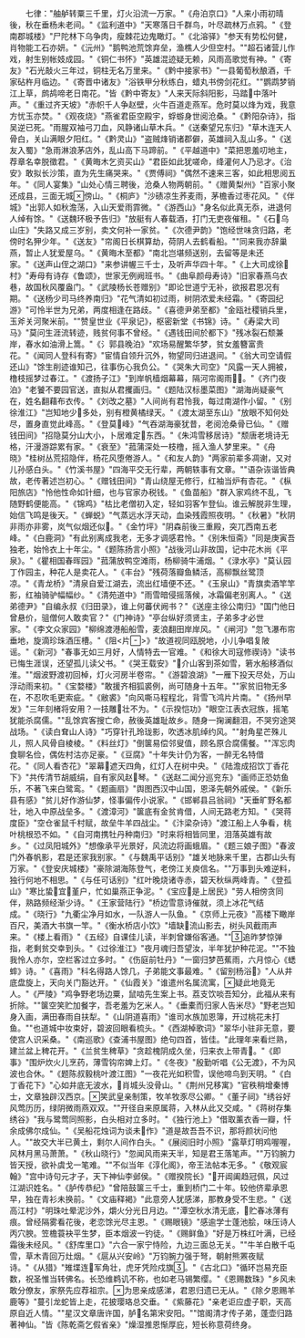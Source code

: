 <!-- { "loadSidebar": true } -->
　　七律："舳舻转粟三千里，灯火沿流一万家。"《舟泊京口》"人来小雨初晴後，秋在垂杨未老间。"《监利道中》"天寒落日千群鸟，叶尽疏林万点鸦。"《登南郡城楼》"尸陀林下乌争肉，瘦棘花边鬼瞰灯。"《北溶驿》"参天有势松何健，肖物能工石亦妍。"《沅州》"鹅鸭池荒馀弃垒，渔樵人少但空村。""超石诸营儿作戏，射生别帐妓成园。"《铜仁书怀》"英雄混迹疑无赖，风雨高歌觉有神。"《寄友》"石光敲火三年过，铜柱无名万里来。"《黔中接家书》"一县葡萄秋酿酒，千家砧杵月临边。"《寄晋中诸友》"浴铁甲分秋练白，蜡丸书傍剑花红。""鹦鹉梦销江上草，鹧鸪啼老日南花。"皆《黔中寄友》"人来天际斜阳影，马踏中落叶声。"《重过齐天坡》"赤帜千人争赵壁，火牛百道走燕军。危时莫以烽为戏，我意方忧玉亦焚。"《观夜烧》"燕雀君臣空殿宇，蜉蝣身世阅沧桑。"《黔阳杂诗》，指吴逆已死。"雨腥双袖弓刀血，风静诸山草木兵。"《送秦望兄东归》"草木连天人骨白，关山满眼夕阳红。"《黔灵山》"盗贼烽销诸郡僻，英雄祠入乱山多。"《送友入蜀》"急雨淋浪茅店外，乱山高下马蹄前。"《平越道中》"菜把恩羞叨地主，荐章名幸脱徵君。"《黄晦木乞资买山》"君臣如此犹嗟命，绛灌何人乃忌才。《治安》敢拟长沙策，直为先生痛哭来。"《贾傅祠》"偶然不速来三客，如此相思阅五年。"《同人宴集》"山处心情三聘後，沧桑人物两朝前。"《赠黄梨州》"百家小聚还成县，三面无城傍山。"《桐庐》"沙碛凉生荞麦雨，茅檐香过枣花风。"《伴城》"出郭人如秋澹荡，入山天爱雨霏微。"《游西山》"身名似此真无忝，进退何人绰有馀。"《送魏环极予告归》"放艇有人春载酒，打门无吏夜催租。"《石乌山庄》"失路又成三岁别，卖文何补一家贫。"《次德尹韵》"饱经世味贪归路，老傍时名狎少年。"《送友》"帘阁日长棋算劫，荷阴人去鹤看船。""同来我亦辞巢燕，暂止人犹爱屋乌。"《黄晦木至都》"南北岂堪频送别，去留等是未还家。"《送声山侄之湖口》"来参讲幄三千士，及听声华四十年。"《上大司成徐村》"寿母有诗存《鲁颂》，世家无例阙班书。"《曲阜颜母寿诗》"旧家春燕乌衣巷，故国秋风覆盎门。"《武陵杨长苍赠别》"即论世道宁无补，欲报君恩况有期。"《送杨少司马终养南归》"花气清如初过雨，树阴浓爱未经霜。"《寄园纪游》"可怜半世为兄弟，两度相逢在路歧。"《喜德尹弟至都》"金瓯社稷销兵里，玉斧关河聚米前。""赞皇世业《平泉记》，枢密新堂《书锦》诗。"《寿梁大司马》"莫问生涯流转迹，贱贫何事不曾经。"《遇钱田间於都下》"残冰裂石颓兼岸，春水如油滑上篙。"《氵郭县晚泊》"欢场易醒繁华梦，贫女羞簪富贵花。"《闻同人登科有寄》"宦情自领升沉外，物望同归进退间。"《翁大司空请假还山》"馀生削迹谁知己，往事伤心我负公。"《哭朱大司空》"风露一天人拥被，橹枝摇梦过春江。"《渡扬子江》"到岸帆樯烟幕幕，隔河帘阁雨。"《齐门夜泊》"老饕不要园官送，直拟从君攫画归。"《题陆汉标墨菜图》"湖海尚疑豪气在，姓名翻藉布衣传。"《刘改之墓》"人间尚有君怜我，每过南湖作小留。"《别徐淮江》"岂知地少多处，别有橙黄橘绿天。"《渡太湖至东山》"放眼不知何处尽，置身直觉此峰高。"《登莫峰》"气吞湖海豪犹昔，老阅沧桑骨已仙。"《赠钱田间》"招隐莫分山大小，卜居难定东西。"《朱鸿雪移居诗》"颓唐老境诗无格，汗漫游踪累有家。"《衰至》"菰蒲深处一枝橹，摇入渔人梦里来。"《舟晓》"桂树丛荒招隐伴，杨花风堕倦游人。"《和友人韵》"两家前辈多凋谢，又对儿孙感白头。"《竹溪书屋》"四海平交无行辈，两朝轶事有文章。""语杂诙谐皆典故，老传著述岂初心。"《赠钱田间》"青山绕屋无修行，红袖当炉有杏花。"《枞阳旅店》"怜他性命如针细，也与官家办税钱。"《鱼苗船》"群入家鸡终不乱，飞随野鹤便能高。"《锦鸡》"枯比老僧初入定，轻如羽客乍登仙。谁云解脱非生理，始信飞鸣是後天。"《蝉蜕》"气蒸远水浮天动，血染残霞照夜明。"《秋暑》"秋阴非雨亦非雾，岚气似烟还似。"《金竹坪》"阴森前後三重殿，突兀西南五老峰。"《白鹿洞》"有此别离成我老，无多才调感君怜。"《别朱恒斋》"同是庚寅吾独老，始怜衣上十年尘。"《题陈扬言小照》"战後河山非故国，记中花木尚《平泉》。"《瞿相国春晖园》"菰蒲放鸭空滩雨，杨柳骑牛浦烟。"《渌水亭》"莫认园丁作园主，种花人是卖花人。"《丰台》"残荷落瓣鱼鳞活，高柳飘丝鹭顶凉。"《青龙桥》"清泉自爱江湖去，流出红墙便不还。"《玉泉山》"青旗卖酒竿竿影，红袖骑驴幅幅纱。"《清苑道中》"雨雪暗侵摇落候，冰霜偏老别离人。"《送弟德尹》"自编永叔《归田录》，谁上何蕃伏阙书？"《送座主徐公南归》"国门他日曾悬价，驵僧何人敢卖官？"《门神诗》"亭台纵好须贤主，子弟多才必世家。"《李文众家园》"柳绵渡港船船雪，麦浪翻田岸岸风。"《闸河》"忽飞瀑布帘垂地，旋滴珍珠酒压槽。"《阻<片>》"故道视同瓯脱地，小儿争唱复陂谣。"《新河》"春事无如三月好，人情特去一官难。"《和徐大司寇修禊诗》"读书已悔生涯误，还望孤儿读父书。"《哭王载安》"介山客到茶如雪，箬水船移酒似淮。""烟波野渡初回棹，灯火河房半卷帘。"《游碧浪湖》"一雁下投天尽处，万山浮动雨来初。"《宝婺楼》"敢援齐相狐裘例，尚可随身十五年。""家贫旧物无多在，不忍吹毛更索疵。"《敝裘》"向风嘶马程程北，背雪飞鸿片片南。"《扬州早发》"三年刻楮将安用？一技雕壮不为。"《示揆恺功》"眼空江表衣冠族，摇笔犹能杀腐儒。""乱馀宾客搜亡命，赦後英雄耻故乡。随身一掬澜翻泪，不哭穷途哭战场。"《读白耷山人诗》"巧穿针孔玲珑影，吹透冰肌绰约风。""射角星芒殊ㄦㄦ，照人风骨自棱棱。"《料丝灯》"倒箧易偿邻叟值，顾名原合腐儒餐。""浑忘肉食聊名俭，偶佐村沽亦足豪。"《豆腐》"十年失计仍为客，一醉无名特借花。"《同人看杏花》"翠幕遮天四角，红灯人在树中央。"《陆澹成招饮丁香花下》"共传清节胡威绢，自有家风赵琴。"《送赵二闻分巡兖东》"画师正恐妨鱼乐，不著飞来白鹭鸾。"《题画扇》"舆图西汉中山国，恩泽先朝外戚侯。"《新乐县有感》"贫儿好作游仙梦，怪事偏传小说家。"《邯郸县吕翁祠》"天垂旷野名都壮，地入中原战垒多。"《渡漳河》"箧底有金贫肯借，人间无路老方知。"《哭蒋度臣》"空仓雀鼠千村赋，故垒牛羊四战尘。"《汴梁杂诗》"渡江船上人争看，桃叶桃根恐不如。"《自河南携牡丹种南归》"时来将相皆同里，泪落英雄有故乡。"《过凤阳城外》"想像承平光景好，风流边将画蛾眉。"《题三娘子图》"春波门外春帆影，君是还家我别家。"《与魏禹平话别》"雄关地脉来千里，古郡山头有万家。"《登安庆城楼》"豪除湖海陈登气，老傍江关庾信名。""万事到头难逆料，独行何地不相思。"《与任可话别》"红叶晚烧诸寺赤，碧天秋纵两峰青。"《登孤山》"寒比蛰宜堇户，忙如巢燕正争泥。"《宝应是上居民》"劳人相傍贪同伴，熟路频经渐少诗。"《王家营陆行》"桥边雪意诗催就，须上冰花气结成。"《晓行》"九衢尘净月如水，一队游人一队鱼。"《京师上元夜》"高楼下瞰岸百尺，美酒大书旗一竿。"《衡水桥店小饮》"墙缺流山影去，树头风截雨声来。"《楼上看雨》"《五经》自课佳儿读，半刺曾嫌俗客通。""追昨梦惊弹指，老剩贫交幸到头。"《过徐淮江》"夜月魂归吾望汝，半年犹护种花泥。""不独我怜人亦尔，空栏客过立多时。"《伤庭前牡丹》"一窗归梦芭蕉雨，六月惊心《蟋蟀》诗。"《喜雨》"科名得路人馀几，子弟能文事最难。"《留别杨浴》"人从井底盘旋上，天向关门豁达开。"《仙霞关》"谁遣州名属流寓，疑此地竟无人。"《严陵》"鸡争野老场边粟，鼠啮先生案上书。荔支饮啖吾知分，此福从来有折除。""箧空笑贮加餐字，吾老羞为乞米人。"《垂橐而归家人告米尽》"野老岂知身入画，满田春雨自扶犁。"《山阴道喜雨》"谁司水族加恩簿，开过桃花未打鱼。""也道城中妆束好，碧波回眼看梳头。"《西湖棹歌词》"翠华小驻非无意，要使宫人识采桑。"《南巡歌》《查浦书屋图》绝句四首，皆佳。"此理年来看烂熟，建兰盆上稗花开。"《兰贫生稗草》"贪趁槐阴成久坐，归来衣上带青。"《即事》"围炉炊火儿烹药，薄雪钩帘婢上灯。"《冬夜》"殷勤听唱《公无渡》，不为风波也合休。"《题陈叔毅桃叶渡江图》"一夜花光如积雪，误他啼鸟到天明。"《白丁香花下》"心如井底无波水，肖城头没骨山。"《荆州兄移寓》"官秩稍增秦博士，文章独辟汉西京。笑武皇亲制策，牧羊牧豕尽公卿。"《董子祠》"绣谷好风莺历历，绿阴微雨燕双双。""开径自来原属蒋，入林从此又交咸。"《蒋树存集绣谷》"我与鹭莺同照影，白头相对立多时。"《独行池上》"借取薰衣香一瓣，忏余成佛尔成仙。"《吴船花烛词为谈未作》"道是故吾吾不识，那将颜状问他人。""故交大半已黄土，剩尔人间作白头。"《展阅旧时小照》"露草灯明鸡喔喔，风林月黑马萧萧。"《秋山晓行》"忽闻风雨来天半，知是君王落笔声。""万钧腕力皆天授，欲补虞戈一笔难。""不似当年《淳化阁》，帝王法帖本无多。"《敬观宸翰》"宫中诗句元才子，天下神仙李邺侯。"《赠揆院长》"开阊阖趋冠佩，风过江湖识姓名。"《胪传恭纪》"曾陪鼓箧三千士，重到桥门二十年。较他侪辈承恩早，独在青衫未换前。"《文庙释褐》"此意旁人犹感涕，那教身受不生悲。"《送高江村》"明珠吐晕泥沙外，爝火分光日月边。""潭空秋水清无底，贮春冰薄有痕。曾经隔雾看花後，老恋馀光尽主恩。"《赐眼镜》"感逾学士蓬池脍，味压诗人丙穴腴。笠檐蓑袂平生梦，臣本烟波一钓徒。"《赐鲜鱼》"好是万株红叶满，已经霜後未经风。"《舒库里口》"六合一家宁恃险，九边三面总无关。""牛羊白散千屯雪，草木青回万灶烟。"《扈从兴安岭》"万钧腕力强于弩，朝射熊罴夜赋诗。"《从猎》"雉堞连军角壮，虎牙凭险戍旗。"《古北口》"循环岂易充臣数，祝圣惟当转佛名。长恐维鹈讥不称，也如老马锡繁缨。"《恩赐数珠》"乡风未敢分僚友，家祭先应荐祖宗。为思亲成感涕，君恩归遗已无从。"《除夕恩赐羊鹿等》"蔓引龙蛇皆上走，花披璎珞总交垂。"《紫藤花》"亲老讵应虚子职，天高原自近人情。""星汉文章唐许国，胪名第宋安阳。""馆阁清才传子弟，蓬壶归路著神仙。"皆《陈乾斋乞假省亲》"燥湿推恩惭厚庇，短长称意荷终身。
